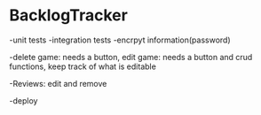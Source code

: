 # BacklogTracker



-unit tests 
-integration tests
-encrpyt information(password)

-delete game: needs a button, edit game: needs a button and crud functions, keep track of what is editable

-Reviews: edit and remove



-deploy


